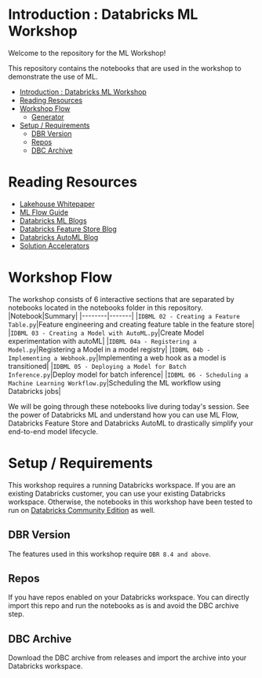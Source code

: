 # Introduction : Databricks ML Workshop

Welcome to the repository for the ML Workshop!

This repository contains the notebooks that are used in the workshop to demonstrate the use of ML.

- [Introduction : Databricks ML Workshop](#introduction-databricks-ml-workshop)
- [Reading Resources](#reading-resources)
- [Workshop Flow](#workshop-flow)
  - [Generator](#generator)
- [Setup / Requirements](#setup--requirements)
  - [DBR Version](#dbr-version)
  - [Repos](#repos)
  - [DBC Archive](#dbc-archive)

# Reading Resources

* [Lakehouse Whitepaper](https://databricks.com/wp-content/uploads/2020/12/cidr_lakehouse.pdf)
* [ML Flow Guide](https://docs.databricks.com/applications/mlflow/index.html)
* [Databricks ML Blogs](https://databricks.com/blog/category/engineering/data-science-machine-learning)
* [Databricks Feature Store Blog](https://databricks.com/blog/2021/05/27/databricks-announces-the-first-feature-store-integrated-with-delta-lake-and-mlflow.html)
* [Databricks AutoML Blog](https://databricks.com/blog/2021/05/27/introducing-databricks-automl-a-glass-box-approach-to-automating-machine-learning-development.html)
* [Solution Accelerators](https://databricks.com/wp-content/uploads/2019/01/Databricks-Delta-Technical-Guide.pdf)

# Workshop Flow

The workshop consists of 6 interactive sections that are separated by notebooks located in the notebooks folder in this repository.
|Notebook|Summary|
|--------|-------|
|`IDBML 02 - Creating a Feature Table.py`|Feature engineering and creating feature table in the feature store|
|`IDBML 03 - Creating a Model with AutoML.py`|Create Model experimentation with autoML|
|`IDBML 04a - Registering a Model.py`|Registering a Model in a model registry|
|`IDBML 04b - Implementing a Webhook.py`|Implementing a web hook as a model is transitioned|
|`IDBML 05 - Deploying a Model for Batch Inference.py`|Deploy model for batch inference|
|`IDBML 06 - Scheduling a Machine Learning Workflow.py`|Scheduling the ML workflow using Databricks jobs|

We will be going through these notebooks live during today's session. See the power of Databricks ML and understand how you can use ML Flow, Databricks Feature Store and Databricks AutoML to drastically simplify your end-to-end model lifecycle.


# Setup / Requirements

This workshop requires a running Databricks workspace. If you are an existing Databricks customer, you can use your existing Databricks workspace. Otherwise, the notebooks in this workshop have been tested to run on [Databricks Community Edition](https://databricks.com/product/faq/community-edition) as well.

## DBR Version

The features used in this workshop require `DBR 8.4 and above`.

## Repos

If you have repos enabled on your Databricks workspace. You can directly import this repo and run the notebooks as is and avoid the DBC archive step.

## DBC Archive

Download the DBC archive from releases and import the archive into your Databricks workspace.
